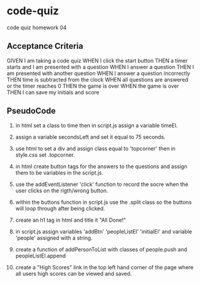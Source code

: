 # code-quiz
code quiz homework 04

## Acceptance Criteria

GIVEN I am taking a code quiz
WHEN I click the start button
THEN a timer starts and I am presented with a question
WHEN I answer a question
THEN I am presented with another question
WHEN I answer a question incorrectly
THEN time is subtracted from the clock
WHEN all questions are answered or the timer reaches 0
THEN the game is over
WHEN the game is over
THEN I can save my initials and score


## PseudoCode 

1. in html set a class to time then in script.js assign a variable timeEl.

2. assign a variable secondsLeft and set it equal to 75 seconds.

3. use html to set a div and assign class equal to 'topcorner' then in style.css set .topcorner.

4. in html create button tags for the answers to the questions and assign them to be variables in the script.js. 

5. use the addEventListener 'click' function to record the socre when the user clicks on the rigth/wrong button. 

6. within the buttons function in script.js use the .split class so the buttons will loop through after being clicked. 

7. create an h1 tag in html and title it "All Done!" 

8. in script.js assign variables 'addBtn' 'peopleListEl' 'initialEl' and variable 'people' assigned with a string. 

9. create a function of addPersonToList with classes of people.push and peopleListEl.append

10. create a "High Scores" link in the top left hand corner of the page where all users high scores can be viewed and saved. 
